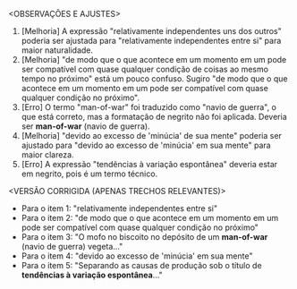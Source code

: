 <OBSERVAÇÕES E AJUSTES>
1. [Melhoria] A expressão "relativamente independentes uns dos outros" poderia ser ajustada para "relativamente independentes entre si" para maior naturalidade.
2. [Melhoria] "de modo que o que acontece em um momento em um pode ser compatível com quase qualquer condição de coisas ao mesmo tempo no próximo" está um pouco confuso. Sugiro "de modo que o que acontece em um momento em um pode ser compatível com quase qualquer condição no próximo".
3. [Erro] O termo "man-of-war" foi traduzido como "navio de guerra", o que está correto, mas a formatação de negrito não foi aplicada. Deveria ser **man-of-war** (navio de guerra).
4. [Melhoria] "devido ao excesso de 'minúcia' de sua mente" poderia ser ajustado para "devido ao excesso de 'minúcia' em sua mente" para maior clareza.
5. [Erro] A expressão "tendências à variação espontânea" deveria estar em negrito, pois é um termo técnico.

<VERSÃO CORRIGIDA (APENAS TRECHOS RELEVANTES)>
- Para o item 1: "relativamente independentes entre si"
- Para o item 2: "de modo que o que acontece em um momento em um pode ser compatível com quase qualquer condição no próximo"
- Para o item 3: "O mofo no biscoito no depósito de um **man-of-war** (navio de guerra) vegeta..."
- Para o item 4: "devido ao excesso de 'minúcia' em sua mente"
- Para o item 5: "Separando as causas de produção sob o título de **tendências à variação espontânea**..."